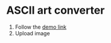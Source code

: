 # ASCII art converter
1. Follow the <a href="https://kurumkan.github.io/webworkers-test">demo link</a>
2. Upload image
